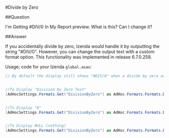 #Divide by Zero

##Question

I'm Getting #DIV/0 In My Report preview. What is this? Can I change it?

##Answer

If you accidentally divide by zero, Izenda would handle it by outputting the string "#DIV/0". However, you can change the output text with a custom format option. This functionality was implemented in release 6.7.0.258.

Usage; code for your Izenda ``global.asax``:

```csharp
// By default the display still shows "#DIV/0" when a divide by zero action occurs.


//To Display "Division by Zero Text"
(AdHocSettings.Formats.Get("DivisionByZero") as AdHoc.Formats.Formats.DivisionByZeroFormat).ReplaceText = "Division by Zero Text";


//To Display "0"
(AdHocSettings.Formats.Get("DivisionByZero") as AdHoc.Formats.Formats.DivisionByZeroFormat).ReplaceText = "0";


//To Display NULL (nothing)
(AdHocSettings.Formats.Get("DivisionByZero") as AdHoc.Formats.Formats.DivisionByZeroFormat).ReplaceText = "";
```